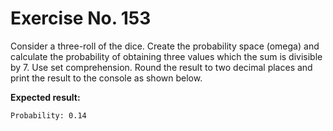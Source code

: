 # Exercise No. 153

Consider a three-roll of the dice. Create the probability space (omega) and calculate the probability of obtaining three values which the sum is divisible by 7. Use set comprehension. Round the result to two decimal places and print the result to the console as shown below.


**Expected result:**


    Probability: 0.14